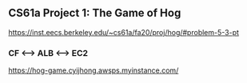## CS61a Project 1: The Game of Hog
https://inst.eecs.berkeley.edu/~cs61a/fa20/proj/hog/#problem-5-3-pt
### CF <--> ALB <--> EC2
https://hog-game.cyijhong.awsps.myinstance.com/
